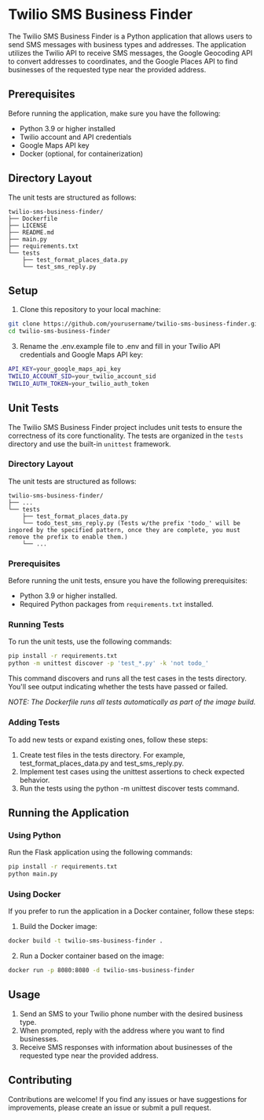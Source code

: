 # Twilio SMS Business Finder

The Twilio SMS Business Finder is a Python application that allows users to send SMS messages with business types and addresses. The application utilizes the Twilio API to receive SMS messages, the Google Geocoding API to convert addresses to coordinates, and the Google Places API to find businesses of the requested type near the provided address.

## Prerequisites

Before running the application, make sure you have the following:

- Python 3.9 or higher installed
- Twilio account and API credentials
- Google Maps API key
- Docker (optional, for containerization)

## Directory Layout

The unit tests are structured as follows:
```
twilio-sms-business-finder/
├── Dockerfile
├── LICENSE
├── README.md
├── main.py
├── requirements.txt
└── tests
    ├── test_format_places_data.py
    └── test_sms_reply.py
```

## Setup

1. Clone this repository to your local machine:

```bash
git clone https://github.com/yourusername/twilio-sms-business-finder.git
cd twilio-sms-business-finder
```

3. Rename the .env.example file to .env and fill in your Twilio API credentials and Google Maps API key:
```bash
API_KEY=your_google_maps_api_key
TWILIO_ACCOUNT_SID=your_twilio_account_sid
TWILIO_AUTH_TOKEN=your_twilio_auth_token
```

## Unit Tests

The Twilio SMS Business Finder project includes unit tests to ensure the correctness of its core functionality. The tests are organized in the `tests` directory and use the built-in `unittest` framework.

### Directory Layout

The unit tests are structured as follows:
```
twilio-sms-business-finder/
├── ...
└── tests
    ├── test_format_places_data.py
    └── todo_test_sms_reply.py (Tests w/the prefix 'todo_' will be ingored by the specified pattern, once they are complete, you must remove the prefix to enable them.)
    └── ...
```

### Prerequisites

Before running the unit tests, ensure you have the following prerequisites:

- Python 3.9 or higher installed.
- Required Python packages from `requirements.txt` installed.

### Running Tests

To run the unit tests, use the following commands:

```bash
pip install -r requirements.txt
python -m unittest discover -p 'test_*.py' -k 'not todo_'
```

This command discovers and runs all the test cases in the tests directory. You'll see output indicating whether the tests have passed or failed.

*NOTE: The Dockerfile runs all tests automatically as part of the image build.*

### Adding Tests
To add new tests or expand existing ones, follow these steps:

1. Create test files in the tests directory. For example, test_format_places_data.py and test_sms_reply.py.
2. Implement test cases using the unittest assertions to check expected behavior.
3. Run the tests using the python -m unittest discover tests command.

## Running the Application

### Using Python
Run the Flask application using the following commands:
```bash
pip install -r requirements.txt
python main.py
```

### Using Docker
If you prefer to run the application in a Docker container, follow these steps:

1. Build the Docker image:
```bash
docker build -t twilio-sms-business-finder .
```

2. Run a Docker container based on the image:
```bash
docker run -p 8080:8080 -d twilio-sms-business-finder
```

## Usage
1. Send an SMS to your Twilio phone number with the desired business type.
2. When prompted, reply with the address where you want to find businesses.
3. Receive SMS responses with information about businesses of the requested type near the provided address.

## Contributing
Contributions are welcome! If you find any issues or have suggestions for improvements, please create an issue or submit a pull request.